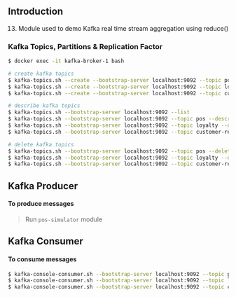 ## Introduction
13. Module used to demo Kafka real time stream aggregation using reduce()

### Kafka Topics, Partitions & Replication Factor

```bash
$ docker exec -it kafka-broker-1 bash

# create kafka topics
$ kafka-topics.sh --create --bootstrap-server localhost:9092 --topic pos --partitions 5 --replication-factor 3 --config segment.bytes=1000000
$ kafka-topics.sh --create --bootstrap-server localhost:9092 --topic loyalty --partitions 5 --replication-factor 3 --config segment.bytes=1000000
$ kafka-topics.sh --create --bootstrap-server localhost:9092 --topic customer-rewards --partitions 5 --replication-factor 3 --config segment.bytes=1000000

# describe kafka topics
$ kafka-topics.sh --bootstrap-server localhost:9092 --list
$ kafka-topics.sh --bootstrap-server localhost:9092 --topic pos --describe
$ kafka-topics.sh --bootstrap-server localhost:9092 --topic loyalty --describe
$ kafka-topics.sh --bootstrap-server localhost:9092 --topic customer-rewards --describe

# delete kafka topics
$ kafka-topics.sh --bootstrap-server localhost:9092 --topic pos --delete
$ kafka-topics.sh --bootstrap-server localhost:9092 --topic loyalty --delete
$ kafka-topics.sh --bootstrap-server localhost:9092 --topic customer-rewards --delete
```

## Kafka Producer

#### To produce messages
> Run `pos-simulator` module

## Kafka Consumer

#### To consume messages
```bash
$ kafka-console-consumer.sh --bootstrap-server localhost:9092 --topic pos
$ kafka-console-consumer.sh --bootstrap-server localhost:9092 --topic loyalty
$ kafka-console-consumer.sh --bootstrap-server localhost:9092 --topic customer-rewards
```